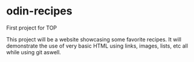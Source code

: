 # odin-recipes
First project for TOP

This project will be a website showcasing some favorite recipes.
It will demonstrate the use of very basic HTML using links, images, lists, etc all while using git aswell.